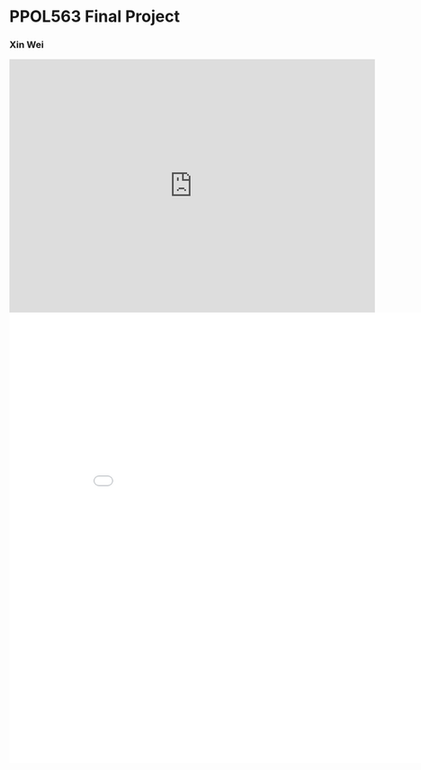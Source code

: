 # PPOL563 Final Project

### Xin Wei
         
<iframe seamless frameborder="0" src="https://public.tableau.com/views/Class_Tableau_Workbook_16084402257610/Heatmap?:language=zh-Hans&:retry=yes&:display_count=y&:origin=viz_share_link" width='650' height='450'></iframe>



<iframe width="900" height="800" frameborder="0" scrolling="no" src ="file:///C:/Users/79841/plotly_map.html"></iframe>
